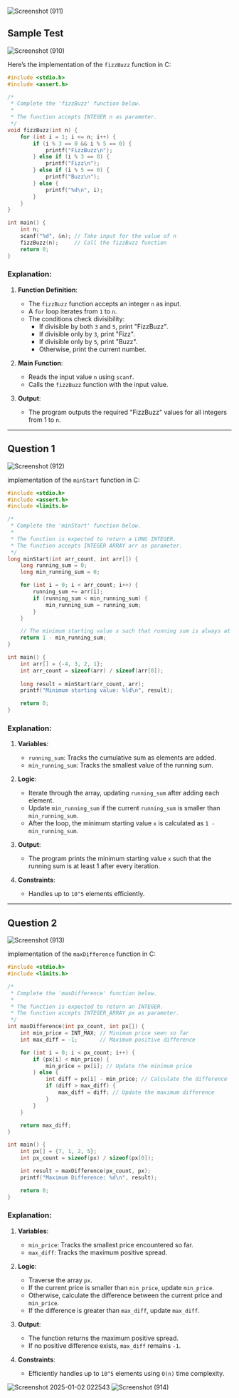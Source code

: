 ![Screenshot (911)](https://github.com/user-attachments/assets/10b196fd-0cf5-4b5a-ab37-3326b979056f)

## Sample Test

![Screenshot (910)](https://github.com/user-attachments/assets/472dcc6b-acac-4df4-9d9d-4c5a9b831f2a)

Here’s the implementation of the `fizzBuzz` function in C:

```c
#include <stdio.h>
#include <assert.h>

/*
 * Complete the 'fizzBuzz' function below.
 *
 * The function accepts INTEGER n as parameter.
 */
void fizzBuzz(int n) {
    for (int i = 1; i <= n; i++) {
        if (i % 3 == 0 && i % 5 == 0) {
            printf("FizzBuzz\n");
        } else if (i % 3 == 0) {
            printf("Fizz\n");
        } else if (i % 5 == 0) {
            printf("Buzz\n");
        } else {
            printf("%d\n", i);
        }
    }
}

int main() {
    int n;
    scanf("%d", &n); // Take input for the value of n
    fizzBuzz(n);     // Call the fizzBuzz function
    return 0;
}
```

### Explanation:
1. **Function Definition**:
   - The `fizzBuzz` function accepts an integer `n` as input.
   - A `for` loop iterates from `1` to `n`.
   - The conditions check divisibility:
     - If divisible by both `3` and `5`, print "FizzBuzz".
     - If divisible only by `3`, print "Fizz".
     - If divisible only by `5`, print "Buzz".
     - Otherwise, print the current number.

2. **Main Function**:
   - Reads the input value `n` using `scanf`.
   - Calls the `fizzBuzz` function with the input value.

3. **Output**:
   - The program outputs the required "FizzBuzz" values for all integers from 1 to `n`.

---

## Question 1

![Screenshot (912)](https://github.com/user-attachments/assets/72c99220-6eb7-4e2f-a7ed-1d4f7707ce1f)

implementation of the `minStart` function in C:

```c
#include <stdio.h>
#include <assert.h>
#include <limits.h>

/*
 * Complete the 'minStart' function below.
 *
 * The function is expected to return a LONG INTEGER.
 * The function accepts INTEGER ARRAY arr as parameter.
 */
long minStart(int arr_count, int arr[]) {
    long running_sum = 0;
    long min_running_sum = 0;

    for (int i = 0; i < arr_count; i++) {
        running_sum += arr[i];
        if (running_sum < min_running_sum) {
            min_running_sum = running_sum;
        }
    }

    // The minimum starting value x such that running sum is always at least 1
    return 1 - min_running_sum;
}

int main() {
    int arr[] = {-4, 3, 2, 1};
    int arr_count = sizeof(arr) / sizeof(arr[0]);
    
    long result = minStart(arr_count, arr);
    printf("Minimum starting value: %ld\n", result);

    return 0;
}
```

### Explanation:
1. **Variables**:
   - `running_sum`: Tracks the cumulative sum as elements are added.
   - `min_running_sum`: Tracks the smallest value of the running sum.

2. **Logic**:
   - Iterate through the array, updating `running_sum` after adding each element.
   - Update `min_running_sum` if the current `running_sum` is smaller than `min_running_sum`.
   - After the loop, the minimum starting value `x` is calculated as `1 - min_running_sum`.

3. **Output**:
   - The program prints the minimum starting value `x` such that the running sum is at least 1 after every iteration.

4. **Constraints**:
   - Handles up to `10^5` elements efficiently.

---

## Question 2

![Screenshot (913)](https://github.com/user-attachments/assets/b1afca1d-4a10-4f74-8c95-c3aecbffb1bd)

implementation of the `maxDifference` function in C:

```c
#include <stdio.h>
#include <limits.h>

/*
 * Complete the 'maxDifference' function below.
 *
 * The function is expected to return an INTEGER.
 * The function accepts INTEGER_ARRAY px as parameter.
 */
int maxDifference(int px_count, int px[]) {
    int min_price = INT_MAX; // Minimum price seen so far
    int max_diff = -1;       // Maximum positive difference

    for (int i = 0; i < px_count; i++) {
        if (px[i] < min_price) {
            min_price = px[i]; // Update the minimum price
        } else {
            int diff = px[i] - min_price; // Calculate the difference
            if (diff > max_diff) {
                max_diff = diff; // Update the maximum difference
            }
        }
    }

    return max_diff;
}

int main() {
    int px[] = {7, 1, 2, 5};
    int px_count = sizeof(px) / sizeof(px[0]);

    int result = maxDifference(px_count, px);
    printf("Maximum Difference: %d\n", result);

    return 0;
}
```

### Explanation:
1. **Variables**:
   - `min_price`: Tracks the smallest price encountered so far.
   - `max_diff`: Tracks the maximum positive spread.

2. **Logic**:
   - Traverse the array `px`.
   - If the current price is smaller than `min_price`, update `min_price`.
   - Otherwise, calculate the difference between the current price and `min_price`.
   - If the difference is greater than `max_diff`, update `max_diff`.

3. **Output**:
   - The function returns the maximum positive spread.
   - If no positive difference exists, `max_diff` remains `-1`.

4. **Constraints**:
   - Efficiently handles up to `10^5` elements using `O(n)` time complexity.


![Screenshot 2025-01-02 022543](https://github.com/user-attachments/assets/f98e7cc1-ffb3-4d01-8996-46fe919a8efe)
![Screenshot (914)](https://github.com/user-attachments/assets/cfcc41c0-2fe7-4a94-842f-a489f52a68b7)
